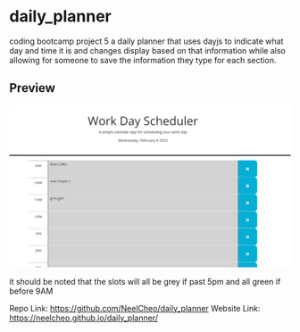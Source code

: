 # daily_planner
coding bootcamp project 5
a daily planner that uses dayjs to indicate what day and time it is and changes display based on that information while also allowing for someone to save the information they type for each section.

## Preview

![preview of the planner](./demo.png)

it should be noted that the slots will all be grey if past 5pm and all green if before 9AM


Repo Link: https://github.com/NeelCheo/daily_planner
Website Link: https://neelcheo.github.io/daily_planner/